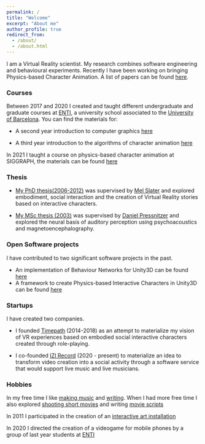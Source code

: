 ```yaml
---
permalink: /
title: "Welcome"
excerpt: "About me"
author_profile: true
redirect_from: 
  - /about/
  - /about.html
---
```



I am a Virtual Reality scientist. My research combines software engineering and behavioural experiments. Recently I have been working on bringing Physics-based Character Animation. A list of papers can be found [here](https://scholar.google.com/citations?user=JOml1uEAAAAJ&hl=en).



### Courses

Between 2017 and 2020 I created and taught different undergraduate and graduate courses at [ENTI](https://enti.cat/), a university school associated to the [University of Barcelona](https://web.ub.edu/).   You can find the materials for:


* A second year introduction to computer graphics [here](/teaching/computer-graphics/) 

* A third year introduction to the algorithms of character animation [here](teaching/animation-foundations/)

In 2021 I taught a course on physics-based character animation at SIGGRAPH, the materials can be found [here](/physics-based/)



### Thesis

 * [My PhD thesis(2006-2012)](/files/lloberaPhD2012.pdf) was supervised by [Mel Slater](http://www.melslater.me/)  and explored embodiment, social interaction and the creation of Virtual Reality stories based on interactive characters. 

 * [My MSc thesis (2003)](files/memoire.pdf) was supervised by [Daniel Pressnitzer](https://lsp.dec.ens.fr/en/member/661/daniel-pressnitzer) and explored the neural basis of auditory perception using psychoacoustics and magnetoencephalography.


### Open Software projects

I have contributed to two significant software projects in the past.

* An implementation of Behaviour Networks for Unity3D can be found [here](TODO)
* A framework to create Physics-based Interactive Characters in Unity3D can be found [here](TODO)


### Startups

I have created two companies. 
* I founded [Timepath](TODO) (2014-2018) as an attempt to  materialize my vision of VR experiences based on embodied social interactive characters created through role-playing. 

* I co-founded [IZI Record](http://izirecord.com/) (2020 - present) to materialize an idea to transform video creation into a social activity through a software service that would  support live music and live musicians.  


### Hobbies

In my free time I like [making music](https://joanllobera.bandcamp.com) and [writing](TODO). When I had more free time I also explored [shooting short movies](https://www.youtube.com/watch?v=k1vnQN5SCyc) and writing [movie scripts](/files/Despues-de-Alba.pdf)


In 2011 I participated in the creation of an [interactive art installation](files/ombresdellum.html)

In 2020 I directed the creation of a videogame for mobile phones by a group of last year students at [ENTI](https://enti.cat/)


